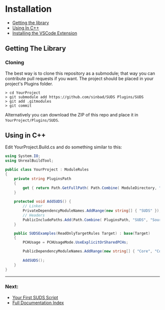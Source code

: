 # Installation

* [Getting the library](#getting-the-library)
* [Using In C++](#using-in-c)
* [Installing the VSCode Extension](vscode.md)

## Getting The Library

### Cloning

The best way is to clone this repository as a submodule; that way you can contribute
pull requests if you want. The project should be placed in your project's Plugins folder.

```
> cd YourProject
> git submodule add https://github.com/sinbad/SUDS Plugins/SUDS
> git add .gitmodules
> git commit
```

Alternatively you can download the ZIP of this repo and place it in 
`YourProject/Plugins/SUDS`.

## Using in C++

Edit YourProject.Build.cs and do something similar to this:

```csharp
using System.IO;
using UnrealBuildTool;

public class YourProject : ModuleRules
{
	private string PluginsPath
	{
		get { return Path.GetFullPath( Path.Combine( ModuleDirectory, "../../Plugins/" ) ); }
	}
	
	protected void AddSUDS() {
		// Linker
		PrivateDependencyModuleNames.AddRange(new string[] { "SUDS" });
		// Headers
		PublicIncludePaths.Add(Path.Combine( PluginsPath, "SUDS", "Source", "SUDS", "Public"));
	}

	public SUDSExamples(ReadOnlyTargetRules Target) : base(Target)
	{
		PCHUsage = PCHUsageMode.UseExplicitOrSharedPCHs;

		PublicDependencyModuleNames.AddRange(new string[] { "Core", "CoreUObject", "Engine", "InputCore" });
		
		AddSUDS();
	}
}
```
---
### Next:
* [Your First SUDS Script](MyFirstSUDScript.md)
* [Full Documentation Index](../Index.md)